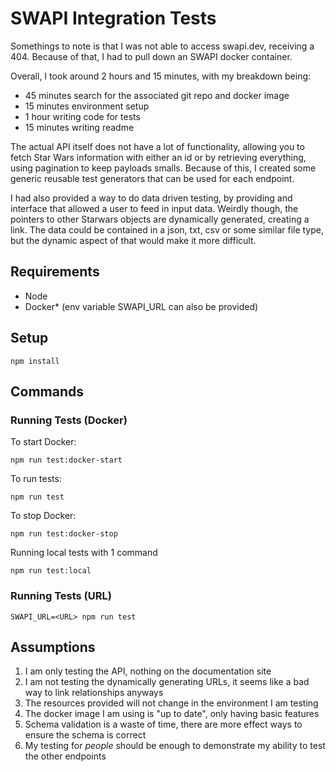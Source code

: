 # SWAPI Integration Tests
Somethings to note is that I was not able to access swapi.dev, receiving a 404. Because of that, I had to pull down an SWAPI docker container.

Overall, I took around 2 hours and 15 minutes, with my breakdown being:
- 45 minutes search for the associated git repo and docker image
- 15 minutes environment setup
- 1 hour writing code for tests
- 15 minutes writing readme

The actual API itself does not have a lot of functionality, allowing you to fetch Star Wars information with either an id or by retrieving everything, using pagination to keep payloads smalls. Because of this, I created some generic reusable test generators that can be used for each endpoint.

I had also provided a way to do data driven testing, by providing and interface that allowed a user to feed in input data. Weirdly though, the pointers to other Starwars objects are dynamically generated, creating a link. The data could be contained in a json, txt, csv or some similar file type, but the dynamic aspect of that would make it more difficult.

## Requirements
- Node
- Docker* (env variable SWAPI_URL can also be provided)

## Setup
```
npm install
```

## Commands
### Running Tests (Docker)
To start Docker:
```
npm run test:docker-start
```

To run tests:
```
npm run test
```

To stop Docker:
```
npm run test:docker-stop
```

Running local tests with 1 command
```
npm run test:local
```

### Running Tests (URL)
```
SWAPI_URL=<URL> npm run test
```

## Assumptions
1. I am only testing the API, nothing on the documentation site
2. I am not testing the dynamically generating URLs, it seems like a bad way to link relationships anyways
3. The resources provided will not change in the environment I am testing
4. The docker image I am using is "up to date", only having basic features
5. Schema validation is a waste of time, there are more effect ways to ensure the schema is correct
6. My testing for *people* should be enough to demonstrate my ability to test the other endpoints
